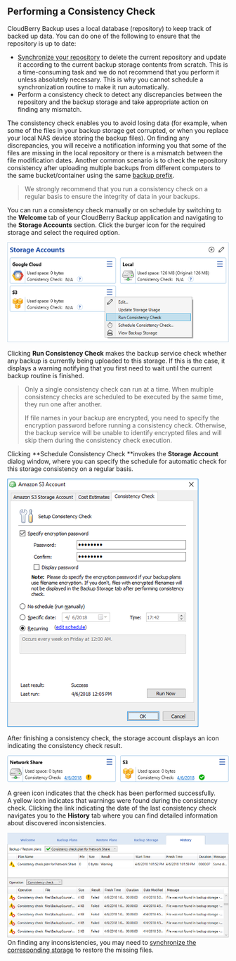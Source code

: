 ## Performing a Consistency Check

CloudBerry Backup uses a local database \(repository\) to keep track of backed up data. You can do one of the following to ensure that the repository is up to date:

* [Synchronize your repository](/concepts/syncing-your-repository.md) to delete the current repository and update it according to the current backup storage contents from scratch. This is a time-consuming task and we do not recommend that you perform it unless absolutely necessary. This is why you cannot schedule a synchronization routine to make it run automatically.
* Perform a consistency check to detect any discrepancies between the repository and the backup storage and take appropriate action on finding any mismatch.

The consistency check enables you to avoid losing data \(for example, when some of the files in your backup storage get corrupted, or when you replace your local NAS device storing the backup files\). On finding any discrepancies, you will receive a notification informing you that some of the files are missing in the local repository or there is a mismatch between the file modification dates. Another common scenario is to check the repository consistency after uploading multiple backups from different computers to the same bucket/container using the same [backup prefix](/concepts/changing-the-backup-prefix.md).

> We strongly recommend that you run a consistency check on a regular basis to ensure the integrity of data in your backups.

You can run a consistency check manually or on schedule by switching to the **Welcome** tab of your CloudBerry Backup application and navigating to the **Storage Accounts** section. Click the burger icon for the required storage and select the required option.

![](/assets/backup-welcome-storage-accounts-run-consistency-check.png)

Clicking **Run Consistency Check** makes the backup service check whether any backup is currently being uploaded to this storage. If this is the case, it displays a warning notifying that you first need to wait until the current backup routine is finished.

> Only a single consistency check can run at a time. When multiple consistency checks are scheduled to be executed by the same time, they run one after another.
>
> If file names in your backup are encrypted, you need to specify the encryption password before running a consistency check. Otherwise, the backup service will be unable to identify encrypted files and will skip them during the consistency check execution.

Clicking **Schedule Consistency Check **invokes the **Storage Account** dialog window, where you can specify the schedule for automatic check for this storage consistency on a regular basis.

![](/assets/backup-account-s3-consistency-check.png)

After finishing a consistency check, the storage account displays an icon indicating the consistency check result.

![](/assets/consistency-check-results.png)

A green icon indicates that the check has been performed successfully.   
A yellow icon indicates that warnings were found during the consistency check. Clicking the link indicating the date of the last consistency check navigates you to the **History** tab where you can find detailed information about discovered inconsistencies.

![](/assets/consistency-check-history-2.png)On finding any inconsistencies, you may need to [synchronize the corresponding storage](/concepts/syncing-your-repository.md) to restore the missing files.

